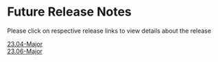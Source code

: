 Future Release Notes
=============

Please click on respective release links to view details about the release

[23.04-Major](./?path=/docs/release-notes/Future-Release-Notes/23.04.md) <br />
[23.06-Major](./?path=/docs/release-notes/Future-Release-Notes/23.06.md) <br />
